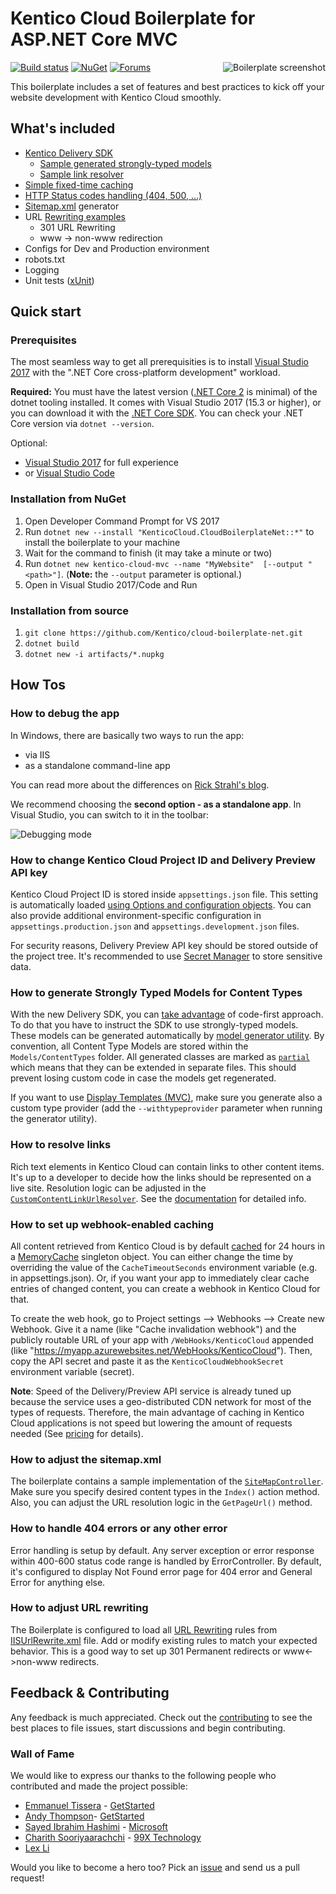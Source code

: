 # Kentico Cloud Boilerplate for ASP.NET Core MVC
[<img align="right" src="/img/template_thumbnail.png" alt="Boilerplate screenshot" />](/img/template.png)
[![Build status](https://ci.appveyor.com/api/projects/status/1s02tbk1tml2wdmj/branch/master?svg=true)](https://ci.appveyor.com/project/kentico/cloud-boilerplate-net/branch/master)
[![NuGet](https://img.shields.io/nuget/v/KenticoCloud.CloudBoilerplateNet.svg)](https://www.nuget.org/packages/KenticoCloud.CloudBoilerplateNet/)
[![Forums](https://img.shields.io/badge/chat-on%20forums-orange.svg)](https://forums.kenticocloud.com)

This boilerplate includes a set of features and best practices to kick off your website development with Kentico Cloud smoothly.

## What's included

- [Kentico Delivery SDK](https://github.com/Kentico/delivery-sdk-net)
  - [Sample generated strongly-typed models](#how-to-generate-strongly-typed-models-for-content-types)  
  - [Sample link resolver](#how-to-resolve-links)
- [Simple fixed-time caching](#how-to-set-up-fixed-time-caching)
- [HTTP Status codes handling (404, 500, ...)](#how-to-handle-404-errors-or-any-other-error)
- [Sitemap.xml](#how-to-adjust-the-sitemapxml) generator
- URL [Rewriting examples](#how-to-adjust-url-rewriting)
  - 301 URL Rewriting
  - www -> non-www redirection
- Configs for Dev and Production environment
- robots.txt
- Logging
- Unit tests ([xUnit](https://xunit.github.io))

## Quick start

### Prerequisites

The most seamless way to get all prerequisities is to install [Visual Studio 2017](https://www.visualstudio.com/vs/) with the ".NET Core cross-platform development" workload.

**Required:**
You must have the latest version ([.NET Core 2](https://www.microsoft.com/net/download/core) is minimal) of the dotnet tooling installed. It comes with Visual Studio 2017 (15.3 or higher), or you can download it with the [.NET Core SDK](https://www.microsoft.com/net/download/core). You can check your .NET Core version via `dotnet --version`.

Optional:
* [Visual Studio 2017](https://www.visualstudio.com/vs/) for full experience
* or [Visual Studio Code](https://code.visualstudio.com/)

### Installation from NuGet

1. Open Developer Command Prompt for VS 2017
2. Run `dotnet new --install "KenticoCloud.CloudBoilerplateNet::*"` to install the boilerplate to your machine
3. Wait for the command to finish (it may take a minute or two)
4. Run `dotnet new kentico-cloud-mvc --name "MyWebsite"  [--output "<path>"]`. (**Note:** the `--output` parameter is optional.)
5. Open in Visual Studio 2017/Code and Run

### Installation from source

1. `git clone https://github.com/Kentico/cloud-boilerplate-net.git`
2. `dotnet build`
3. `dotnet new -i artifacts/*.nupkg`

## How Tos

### How to debug the app

In Windows, there are basically two ways to run the app:

* via IIS
* as a standalone command-line app

You can read more about the differences on [Rick Strahl's blog](https://weblog.west-wind.com/posts/2016/Jun/06/Publishing-and-Running-ASPNET-Core-Applications-with-IIS).

We recommend choosing the **second option - as a standalone app**. In Visual Studio, you can switch to it in the toolbar:

![Debugging mode](https://i.imgur.com/PoxRBus.png)

### How to change Kentico Cloud Project ID and Delivery Preview API key

Kentico Cloud Project ID is stored inside `appsettings.json` file. This setting is automatically loaded [using Options and configuration objects](https://docs.microsoft.com/en-us/aspnet/core/fundamentals/configuration). You can also provide additional environment-specific configuration in `appsettings.production.json` and `appsettings.development.json` files.

For security reasons, Delivery Preview API key should be stored outside of the project tree. It's recommended to use [Secret Manager](https://docs.microsoft.com/en-us/aspnet/core/security/app-secrets) to store sensitive data.

### How to generate Strongly Typed Models for Content Types

With the new Delivery SDK, you can [take advantage](https://github.com/Kentico/delivery-sdk-net/wiki/Working-with-Strongly-Typed-Models-(aka-Code-First-Approach)) of code-first approach. To do that you have to instruct the SDK to use strongly-typed models. These models can be generated automatically by [model generator utility](https://github.com/Kentico/cloud-generators-net). By convention, all Content Type Models are stored within the `Models/ContentTypes` folder. All generated classes are marked as [`partial`](https://msdn.microsoft.com/en-us/library/wa80x488.aspx) which means that they can be extended in separate files. This should prevent losing custom code in case the models get regenerated.

If you want to use [Display Templates (MVC)](http://www.growingwiththeweb.com/2012/12/aspnet-mvc-display-and-editor-templates.html), make sure you generate also a custom type provider (add the `--withtypeprovider` parameter when running the generator utility).

### How to resolve links
Rich text elements in Kentico Cloud can contain links to other content items. It's up to a developer to decide how the links should be represented on a live site. Resolution logic can be adjusted in the [`CustomContentLinkUrlResolver`](https://github.com/Kentico/cloud-boilerplate-net/blob/master/src/content/CloudBoilerplateNet/Resolvers/CustomContentLinkUrlResolver.cs). See the [documentation](https://github.com/Kentico/delivery-sdk-net/wiki/Resolving-Links-to-Content-Items) for detailed info.

### How to set up webhook-enabled caching

All content retrieved from Kentico Cloud is by default [cached](https://github.com/Kentico/cloud-boilerplate-net/blob/master/src/content/CloudBoilerplateNet/Services/CachedDeliveryClient.cs) for 24 hours in a [MemoryCache](https://docs.microsoft.com/en-us/dotnet/api/system.runtime.caching.memorycache) singleton object. You can either change the time by overriding the value of the `CacheTimeoutSeconds` environment variable (e.g. in appsettings.json). Or, if you want your app to immediately clear cache entries of changed content, you can create a webhook in Kentico Cloud for that.

To create the web hook, go to Project settings --> Webhooks --> Create new Webhook. Give it a name (like "Cache invalidation webhook") and the publicly routable URL of your app with `/WebHooks/KenticoCloud` appended (like "https://myapp.azurewebsites.net/WebHooks/KenticoCloud"). Then, copy the API secret and paste it as the `KenticoCloudWebhookSecret` environment variable (secret).

**Note**: Speed of the Delivery/Preview API service is already tuned up because the service uses a geo-distributed CDN network for most of the types of requests. Therefore, the main advantage of caching in Kentico Cloud applications is not speed but lowering the amount of requests needed (See [pricing](https://kenticocloud.com/pricing) for details).

### How to adjust the sitemap.xml
The boilerplate contains a sample implementation of the [`SiteMapController`](https://github.com/Kentico/cloud-boilerplate-net/blob/master/src/content/CloudBoilerplateNet/Controllers/SiteMapController.cs). Make sure you specify desired content types in the `Index()` action method. Also, you can adjust the URL resolution logic in the `GetPageUrl()` method.

### How to handle 404 errors or any other error

Error handling is setup by default. Any server exception or error response within 400-600 status code range is handled by ErrorController. By default, it's configured to display Not Found error page for 404 error and General Error for anything else. 

### How to adjust URL rewriting

The Boilerplate is configured to load all [URL Rewriting](https://docs.microsoft.com/en-us/aspnet/core/fundamentals/url-rewriting) rules from [IISUrlRewrite.xml](/src/content/CloudBoilerplateNet/IISUrlRewrite.xml) file. Add or modify existing rules to match your expected behavior.
This is a good way to set up 301 Permanent redirects or www<->non-www redirects.

## Feedback & Contributing
Any feedback is much appreciated. Check out the [contributing](https://github.com/Kentico/Home/blob/master/CONTRIBUTING.md) to see the best places to file issues, start discussions and begin contributing.

### Wall of Fame
We would like to express our thanks to the following people who contributed and made the project possible:

- [Emmanuel Tissera](https://github.com/emmanueltissera) - [GetStarted](https://github.com/getstarted) 
- [Andy Thompson](https://github.com/andythompy)- [GetStarted](https://github.com/getstarted)
- [Sayed Ibrahim Hashimi](https://github.com/sayedihashimi) - [Microsoft](https://github.com/Microsoft)
- [Charith Sooriyaarachchi](https://github.com/charithsoori) - [99X Technology](http://www.99xtechnology.com/)
- [Lex Li](https://github.com/lextm)

Would you like to become a hero too? Pick an [issue](https://github.com/Kentico/cloud-boilerplate-net/issues) and send us a pull request!

